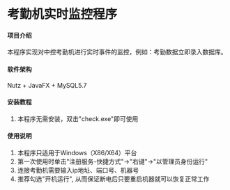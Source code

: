 # 考勤机实时监控程序

#### 项目介绍
本程序实现对中控考勤机进行实时事件的监控，例如：考勤数据立即录入数据库。


#### 软件架构
Nutz + JavaFX + MySQL5.7


#### 安装教程

1. 本程序无需安装，双击"check.exe"即可使用

#### 使用说明

1. 本程序只适用于Windows（X86/X64）平台
2. 第一次使用时单击"注册服务-快捷方式"->"右键"->"以管理员身份运行"
3. 连接考勤机需要输入ip地址、端口号、机器号
4. 推荐勾选"开机运行", 从而保证断电后只要重启机器就可以恢复正常工作
